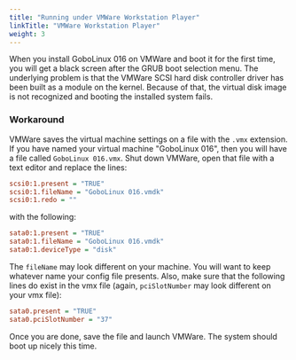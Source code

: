 ```yaml
---
title: "Running under VMWare Workstation Player"
linkTitle: "VMWare Workstation Player"
weight: 3
---
```


When you install GoboLinux 016 on VMWare and boot it for the first time, you
will get a black screen after the GRUB boot selection menu. The underlying
problem is that the VMWare SCSI hard disk controller driver has been built as a
module on the kernel. Because of that, the virtual disk image is not recognized
and booting the installed system fails.

### Workaround

VMWare saves the virtual machine settings on a file with the `.vmx` extension.
If you have named your virtual machine "GoboLinux 016", then you will have a
file called `GoboLinux 016.vmx`. Shut down VMWare, open that file with a text
editor and replace the lines:

```ini
scsi0:1.present = "TRUE"
scsi0:1.fileName = "GoboLinux 016.vmdk"
scsi0:1.redo = ""
```

with the following:

```ini
sata0:1.present = "TRUE"
sata0:1.fileName = "GoboLinux 016.vmdk"
sata0:1.deviceType = "disk"
```

The `fileName` may look different on your machine. You will want to keep
whatever name your config file presents. Also, make sure that the following
lines do exist in the vmx file (again, `pciSlotNumber` may look different on
your vmx file):

```ini
sata0.present = "TRUE"
sata0.pciSlotNumber = "37"
```

Once you are done, save the file and launch VMWare. The system should boot up
nicely this time.
